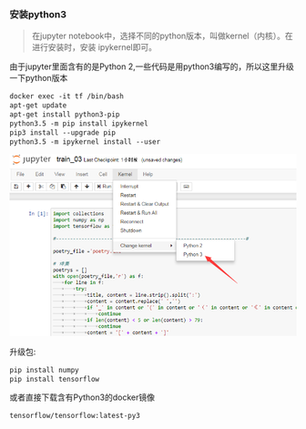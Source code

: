 ### 安装python3

>在jupyter notebook中，选择不同的python版本，叫做kernel（内核）。在进行安装时，安装 ipykernel即可。

由于jupyter里面含有的是Python 2,一些代码是用python3编写的，所以这里升级一下python版本


	docker exec -it tf /bin/bash
	apt-get update
	apt-get install python3-pip
	python3.5 -m pip install ipykernel
	pip3 install --upgrade pip
	python3.5 -m ipykernel install --user


![3](./images/20171207183913.png)



升级包:

	pip install numpy
	pip install tensorflow



或者直接下载含有Python3的docker镜像

	tensorflow/tensorflow:latest-py3
